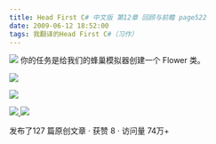 ```yaml
---
title: Head First C# 中文版 第12章 回顾与前瞻 page522
date: 2009-06-12 18:52:00
tags: 我翻译的Head First C#（习作）
---
```

![](https://p-blog.csdn.net/images/p_blog_csdn_net/cuipengfei1/EntryImages/20090612/2009-06-12_18-36-54.jpg) 你的任务是给我们的蜂巢模拟器创建一个  Flower  类。

![](https://p-blog.csdn.net/images/p_blog_csdn_net/cuipengfei1/EntryImages/20090612/2009-06-12_18-38-21.jpg)

![](https://p-blog.csdn.net/images/p_blog_csdn_net/cuipengfei1/EntryImages/20090612/2009-06-12_18-44-14.jpg)



[ ![](https://profile.csdnimg.cn/5/2/5/3_cuipengfei1)
![](https://g.csdnimg.cn/static/user-reg-year/1x/11.png)
](https://blog.csdn.net/cuipengfei1)



发布了127 篇原创文章  ·  获赞 8  ·  访问量 74万+

